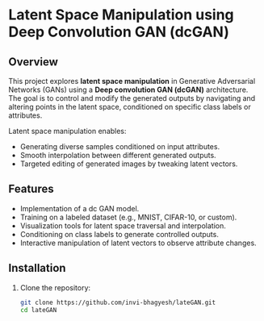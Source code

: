 # Latent Space Manipulation using Deep Convolution GAN (dcGAN)

## Overview
This project explores **latent space manipulation** in Generative Adversarial Networks (GANs) using a **Deep convolution GAN (dcGAN)** architecture. The goal is to control and modify the generated outputs by navigating and altering points in the latent space, conditioned on specific class labels or attributes.

Latent space manipulation enables:
- Generating diverse samples conditioned on input attributes.
- Smooth interpolation between different generated outputs.
- Targeted editing of generated images by tweaking latent vectors.

## Features
- Implementation of a dc GAN model.
- Training on a labeled dataset (e.g., MNIST, CIFAR-10, or custom).
- Visualization tools for latent space traversal and interpolation.
- Conditioning on class labels to generate controlled outputs.
- Interactive manipulation of latent vectors to observe attribute changes.

## Installation
1. Clone the repository:
   ```bash
   git clone https://github.com/invi-bhagyesh/lateGAN.git
   cd lateGAN
